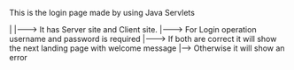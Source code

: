 This is the login page made by using Java Servlets

|
|---> It has Server site and Client site.
|---> For Login operation username and password is required
|---> If both are correct it will show the next landing page with welcome message
|--> Otherwise it will show an error
